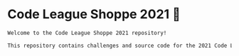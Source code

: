 # Code League Shoppe 2021 🚀

``` bash
Welcome to the Code League Shoppe 2021 repository!

This repository contains challenges and source code for the 2021 Code League Shoppe competition.
```